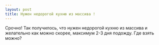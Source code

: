 ```yaml
---
layout: post 
title: Нужен недорогой кухню из массива ! 
--- 
```

Срочно! Так получилось, что нужен недорогой кухню из массива и желательно как можно скорее, максимум 2-3 дня подожду. Где взять можно?